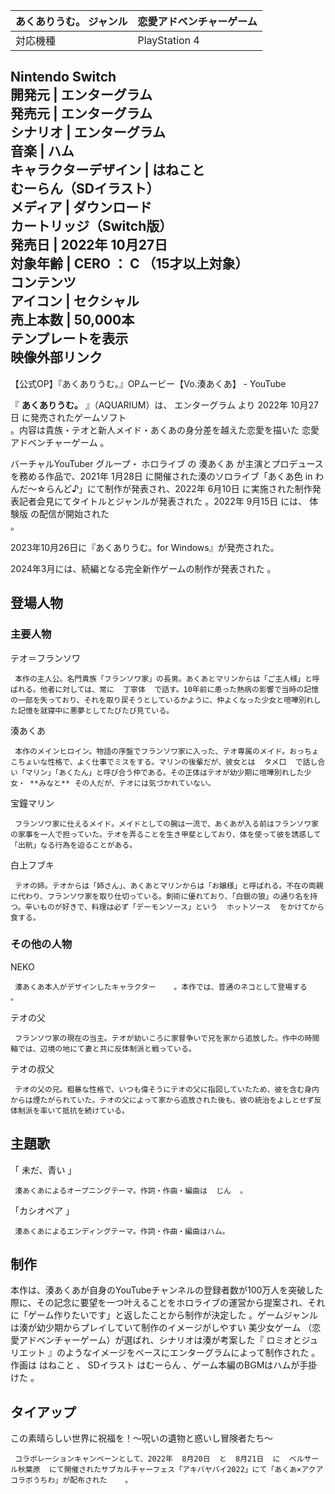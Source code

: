 あくありうむ。  ジャンル  |  恋愛アドベンチャーゲーム   
---|---  
対応機種  |  PlayStation 4    
Nintendo Switch  
開発元  |  エンターグラム   
発売元  |  エンターグラム   
シナリオ  |  エンターグラム   
音楽  |  ハム   
キャラクターデザイン  |  はねこと    
むーらん（SDイラスト）  
メディア  |  ダウンロード   
カートリッジ（Switch版）  
発売日  |  2022年  10月27日   
対象年齢  |  CERO  ：  **C** （15才以上対象）   
コンテンツ  
アイコン  |  セクシャル   
売上本数  |  50,000本     
テンプレートを表示  
映像外部リンク  
---  
【公式OP】『あくありうむ。』OPムービー【Vo.湊あくあ】  \-  YouTube  
  
『 **あくありうむ。** 』（AQUARIUM）は、  エンターグラム  より  2022年  10月27日  に発売されたゲームソフト  
。内容は貴族・テオと新人メイド・あくあの身分差を越えた恋愛を描いた  恋愛アドベンチャーゲーム    。

バーチャルYouTuber  グループ・  ホロライブ  の  湊あくあ  が主演とプロデュースを務める作品で、2021年  1月28日
に開催された湊のソロライブ「あくあ色 in わんだ〜☆らんど♪」にて制作が発表され、2022年  6月10日
に実施された制作発表記者会見にてタイトルとジャンルが発表された    。2022年  9月15日  には、  体験版  の配信が開始された  
。

2023年10月26日に『あくありうむ。for Windows』が発売された。  

2024年3月には、続編となる完全新作ゲームの制作が発表された    。

##  登場人物  

###  主要人物  

テオ＝フランソワ

     本作の主人公。名門貴族「フランソワ家」の長男。あくあとマリンからは「ご主人様」と呼ばれる。他者に対しては、常に  丁寧体  で話す。10年前に患った熱病の影響で当時の記憶の一部を失っており、それを取り戻そうとしているかように、仲よくなった少女と喧嘩別れした記憶を就寝中に悪夢としてたびたび見ている。 
湊あくあ

     本作のメインヒロイン。物語の序盤でフランソワ家に入った、テオ専属のメイド。おっちょこちょいな性格で、よく仕事でミスをする。マリンの後輩だが、彼女とは  タメ口  で話し合い「マリン」「あくたん」と呼び合う仲である。その正体はテオが幼少期に喧嘩別れした少女・ **みなと** その人だが、テオには気づかれていない。 
宝鐘マリン

     フランソワ家に仕えるメイド。メイドとしての腕は一流で、あくあが入る前はフランソワ家の家事を一人で担っていた。テオを弄ることを生き甲斐としており、体を使って彼を誘惑して「出航」なる行為を迫ることがある。 
白上フブキ

     テオの姉。テオからは「姉さん」、あくあとマリンからは「お嬢様」と呼ばれる。不在の両親に代わり、フランソワ家を取り仕切っている。剣術に優れており、「白銀の狼」の通り名を持つ。辛いものが好きで、料理は必ず「デーモンソース」という  ホットソース  をかけてから食する。 

###  その他の人物  

NEKO

     湊あくあ本人がデザインしたキャラクター    。本作では、普通のネコとして登場する    。 
テオの父

     フランソワ家の現在の当主。テオが幼いころに家督争いで兄を家から追放した。作中の時間軸では、辺境の地にて妻と共に反体制派と戦っている。 
テオの叔父

     テオの父の兄。粗暴な性格で、いつも偉そうにテオの父に指図していたため、彼を含む身内からは煙たがられていた。テオの父によって家から追放された後も、彼の統治をよしとせず反体制派を率いて抵抗を続けている。 

##  主題歌  

「  未だ、青い    」

     湊あくあによるオープニングテーマ。作詞・作曲・編曲は  じん  。 
「カシオペア    」

     湊あくあによるエンディングテーマ。作詞・作曲・編曲はハム。 

##  制作  

本作は、湊あくあが自身のYouTubeチャンネルの登録者数が100万人を突破した際に、その記念に要望を一つ叶えることをホロライブの運営から提案され、それに「ゲーム作りたいです」と返したことから制作が決定した
  。ゲームジャンルは湊が幼少期からプレイしていて制作のイメージがしやすい  美少女ゲーム
（恋愛アドベンチャーゲーム）が選ばれ、シナリオは湊が考案した『  ロミオとジュリエット  』のようなイメージをベースにエンターグラムによって制作された
  。作画は  はねこと    、  SDイラスト  はむーらん    、ゲーム本編のBGMはハムが手掛けた    。

##  タイアップ  

この素晴らしい世界に祝福を！〜呪いの遺物と惑いし冒険者たち〜

     コラボレーションキャンペーンとして、2022年  8月20日  と  8月21日  に  ベルサール秋葉原  にて開催されたサブカルチャーフェス「アキバヤバイ2022」にて「あくあ×アクア コラボうちわ」が配布された    。 

